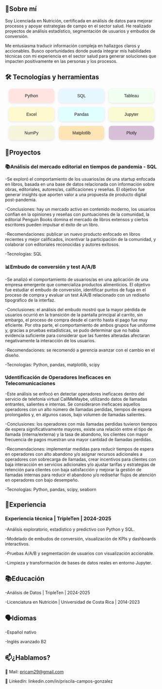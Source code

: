 ## 🧠Sobre mí

Soy Licenciada en Nutrición, certificada en análisis de datos para mejorar procesos y apoyar estrategias de campo en el sector salud. He realizado proyectos de análisis estadístico, segmentación de usuarios y embudos de conversión. 

Me entusiasma traducir información compleja en hallazgos claros y accionables. Busco oportunidades donde pueda integrar mis habilidades técnicas con mi experiencia en el sector salud para generar soluciones que impacten positivamente en las personas y los procesos.

## 🛠️ Tecnologías y herramientas 
<div style="display: flex; flex-wrap: wrap; gap: 15px; justify-content: center; font-family: sans-serif;">

  <div style="background-color: #ffe4e1; border-radius: 10px; padding: 15px; width: 120px; text-align: center; box-shadow: 0 2px 8px rgba(0,0,0,0.1);">Python</div>
  <div style="background-color: #e6f7ff; border-radius: 10px; padding: 15px; width: 120px; text-align: center; box-shadow: 0 2px 8px rgba(0,0,0,0.1);">SQL</div>
  <div style="background-color: #f0fff0; border-radius: 10px; padding: 15px; width: 120px; text-align: center; box-shadow: 0 2px 8px rgba(0,0,0,0.1);">Tableau</div>
  <div style="background-color: #fffacd; border-radius: 10px; padding: 15px; width: 120px; text-align: center; box-shadow: 0 2px 8px rgba(0,0,0,0.1);">Excel</div>
  <div style="background-color: #e0ffff; border-radius: 10px; padding: 15px; width: 120px; text-align: center; box-shadow: 0 2px 8px rgba(0,0,0,0.1);">Pandas</div>
  <div style="background-color: #fafad2; border-radius: 10px; padding: 15px; width: 120px; text-align: center; box-shadow: 0 2px 8px rgba(0,0,0,0.1);">Jupyter</div>
  <div style="background-color: #f5f5dc; border-radius: 10px; padding: 15px; width: 120px; text-align: center; box-shadow: 0 2px 8px rgba(0,0,0,0.1);">NumPy</div>
  <div style="background-color: #ffe4b5; border-radius: 10px; padding: 15px; width: 120px; text-align: center; box-shadow: 0 2px 8px rgba(0,0,0,0.1);">Matplotlib</div>
  <div style="background-color: #d8bfd8; border-radius: 10px; padding: 15px; width: 120px; text-align: center; box-shadow: 0 2px 8px rgba(0,0,0,0.1);">Plotly</div>

</div>


## 📁Proyectos
### 📚Análisis del mercado editorial en tiempos de pandemia - SQL
-Se exploró el comportamiento de los usuarios/as de una startup enfocada en libros, basada en una base de datos relacionada con información sobre obras, editoriales, autores/as, calificaciones y reseñas. El objetivo fue generar insights que aporten valor a una propuesta de producto digital post-pandemia.

-Conclusiones: hay un mercado activo en contenido moderno, los usuarios confían en la opiniones y reseñas con puntuaciones de la comunidad, la editorial Penguin Books domina el mercado de libros extensos y ciertos escritores pueden impulsar el éxito de un libro. 

-Recomendaciones: publicar un nuevo producto enfocado en libros recientes y mejor calificados, incentivar la participación de la comunidad, y colaborar con editoriales reconocidas y autores exitosos. 

-Tecnologías: SQL 

### 📊Embudo de conversión y test A/A/B
-Se analizó el comportamiento de usuarios/as en una aplicación de una empresa emergente que comercializa productos alimenticios. El objetivo fue estudiar el embudo de conversión, identificar puntos de fuga en el proceso de compra y evaluar un test A/A/B relacionado con un rediseño tipográfico de la interfaz. 

-Conclusiones: el análisis del embudo mostró que la mayor pérdida de usuarios ocurrió en la transición de la pantalla principal al carrito, sin embargo, el proceso de compra desde el carrito hasta el pago fue muy eficiente. Por otra parte, el comportamiento de ambos grupos fue uniforme y, gracias a pruebas estadísticas, se pudo determinar que no había evidencia suficiente para considerar que las fuentes alteradas afectaran negativamente la interacción de los usuarios. 

-Recomendaciones: se recomendó a gerencia avanzar con el cambio en el diseño. 

-Tecnologías: Python, pandas, matplotlib, scipy 

### 📞Identificación de Operadores Ineficaces en Telecomunicaciones
-Este análisis se enfocó en detectar operadores ineficaces dentro del servicio de telefonía virtual CallMeMaybe, utilizando datos de llamadas entrantes, salientes e internas. Se consideraron ineficaces aquellos operadores con un alto número de llamadas perdidas, tiempos de espera prolongados y, en algunos casos, bajo volumen de llamadas salientes.

-Conclusiones: los operadores con más llamadas perdidas tuvieron tiempos de espera significativamente mayores, existe una relación entre el tipo de llamada (interna/externa) y la tasa de abandono, los clientes con mayor frecuencia de pagos muestran una mayor cantidad de llamadas perdidas. 

-Recomendaciones: implementar medidas para reducir tiempos de espera en operadores con alto abandono y/o asignar recursos adicionales a operadores con sobrecarga de llamadas, crear incentivos para clientes con baja interacción en servicios adicionales y/o ajustar tarifas y estrategias de retención para clientes con baja satisfacción y mejorar la gestión de llamadas internas para reducir el abandono y/o rediseñar flujos de atención en operadores con bajo desempeño.

-Tecnologías: Python, pandas, scipy, seaborn


## 🌟Experiencia
### Experiencia técnica | TripleTen | 2024-2025
-Análisis exploratorio, estadístico y predictivo con Python y SQL. 

-Modelado de embudos de conversión, visualización de KPIs y dashboards interactivos.

-Pruebas A/A/B y segmentación de usuarios con visualización accionable.

-Limpieza y transformación de bases de datos reales en entorno Jupyter.

## 📚Educación
-Análisis de Datos | TripleTen | 2024-2025

-Licenciatura en Nutrición | Universidad de Costa Rica | 2014-2023

## 🗣️Idiomas
-Español nativo

-Inglés avanzado B2

## 📫¿Hablamos?
💌 Mail: pricam29@gmail.com

💼 LinkedIn: linkedin.com/in/priscila-campos-gonzalez


